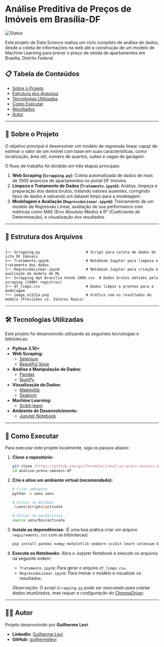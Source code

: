 # Análise Preditiva de Preços de Imóveis em Brasília-DF

![Status](https://img.shields.io/badge/status-conclu%C3%ADdo-green)

Este projeto de Data Science realiza um ciclo completo de análise de dados, desde a coleta de informações na web até a construção de um modelo de Machine Learning para prever o preço de venda de apartamentos em Brasília, Distrito Federal.

## 📋 Tabela de Conteúdos
* [Sobre o Projeto](#-sobre-o-projeto)
* [Estrutura dos Arquivos](#-estrutura-dos-arquivos)
* [Tecnologias Utilizadas](#-tecnologias-utilizadas)
* [Como Executar](#-como-executar)
* [Resultados](#-resultados)
* [Autor](#-autor)

---

## 📖 Sobre o Projeto

O objetivo principal é desenvolver um modelo de regressão linear capaz de estimar o valor de um imóvel com base em suas características, como localização, área útil, número de quartos, suítes e vagas de garagem.

O fluxo de trabalho foi dividido em três etapas principais:
1.  **Web Scraping (`Scrapping.py`):** Coleta automatizada de dados de mais de 1000 anúncios de apartamentos no portal DF Imóveis.
2.  **Limpeza e Tratamento de Dados (`Tratamento.ipynb`):** Análise, limpeza e preparação dos dados brutos, tratando valores ausentes, corrigindo tipos de dados e salvando um dataset limpo para a modelagem.
3.  **Modelagem e Avaliação (`RegressãoLinear.ipynb`):** Treinamento de um modelo de Regressão Linear, avaliação de sua performance com métricas como MAE (Erro Absoluto Médio) e R² (Coeficiente de Determinação), e visualização dos resultados.

---

## 📁 Estrutura dos Arquivos

```
.
├── Scrapping.py                     # Script para coleta de dados do site DF Imóveis
├── Tratamento.ipynb                 # Notebook Jupyter para limpeza e tratamento dos dados
├── RegressãoLinear.ipynb            # Notebook Jupyter para criação e avaliação do modelo de ML
├── Scrapping Apt Brasília Venda 1000.csv  # Dados brutos obtidos pelo scraping (1000+ registros)
├── df_limpo.csv                     # Dados limpos e prontos para a modelagem
└── image_e1222a.png                 # Gráfico com os resultados do modelo (Previsões vs. Valores Reais)
```

---

## 🛠️ Tecnologias Utilizadas

Este projeto foi desenvolvido utilizando as seguintes tecnologias e bibliotecas:

* **Python 3.10+**
* **Web Scraping:**
    * [Selenium](https://www.selenium.dev/)
    * [Beautiful Soup](https://www.crummy.com/software/BeautifulSoup/bs4/doc/)
* **Análise e Manipulação de Dados:**
    * [Pandas](https://pandas.pydata.org/)
    * [NumPy](https://numpy.org/)
* **Visualização de Dados:**
    * [Matplotlib](https://matplotlib.org/)
    * [Seaborn](https://seaborn.pydata.org/)
* **Machine Learning:**
    * [Scikit-learn](https://scikit-learn.org/stable/)
* **Ambiente de Desenvolvimento:**
    * [Jupyter Notebook](https://jupyter.org/)

---

## 🚀 Como Executar

Para executar este projeto localmente, siga os passos abaixo:

1.  **Clone o repositório:**
    ```bash
    git clone [https://github.com/guilhermelevi/analise-preco-imoveis-df.git](https://github.com/guilhermelevi/analise-preco-imoveis-df.git)
    cd analise-preco-imoveis-df
    ```

2.  **Crie e ative um ambiente virtual (recomendado):**
    ```bash
    # Criar ambiente
    python -m venv venv

    # Ativar no Windows
    .\venv\Scripts\activate

    # Ativar no macOS/Linux
    source venv/bin/activate
    ```

3.  **Instale as dependências:**
    (É uma boa prática criar um arquivo `requirements.txt` com as bibliotecas)
    ```bash
    pip install pandas numpy matplotlib seaborn scikit-learn selenium beautifulsoup4 jupyter
    ```

4.  **Execute os Notebooks:**
    Abra o Jupyter Notebook e execute os arquivos na seguinte ordem:
    * `Tratamento.ipynb`: Para gerar o arquivo `df_limpo.csv`.
    * `RegressãoLinear.ipynb`: Para treinar o modelo e visualizar os resultados.

    *Observação: O script `Scrapping.py` pode ser executado para coletar dados atualizados, mas requer a configuração do [ChromeDriver](https://chromedriver.chromium.org/downloads).*

---

## 👨‍💻 Autor

Projeto desenvolvido por **Guilherme Levi**.

* **LinkedIn:** [Guilherme Levi](https://www.linkedin.com/in/guilherme-levi-05406221a/)
* **GitHub:** [guilhermelevi](https://github.com/guilhermelevi)